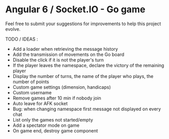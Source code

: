 # Angular 6 / Socket.IO - Go game

Feel free to submit your suggestions for improvements to help this project evolve.

TODO / IDEAS :
* Add a loader when retrieving the message history
* Add the transmission of movements on the Go board
* Disable the click if it is not the player's turn
* If the player leaves the namespace, declare the victory of the remaining player
* Display the number of turns, the name of the player who plays, the number of points 
* Custom game settings (dimension, handicaps)
* Custom username
* Remove games after 10 min if nobody join
* Auto leave for AFK socket
* Bug: when changing namespace first message not displayed on every chat
* List only the games not started/empty
* Add a spectator mode on game
* On game end, destroy game component